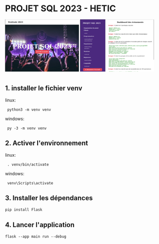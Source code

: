 # PROJET SQL 2023 - HETIC

<img src="./static/images/Home.png" width="48%"> <img src="./static/images/page.png" width="48%">

#


## 1. installer le fichier venv

linux:

```shell
 python3 -m venv venv
```

windows:

```shell
 py -3 -m venv venv
```

## 2. Activer l'environnement

linux:

```shell
 . venv/bin/activate
```

windows:

```shell
 venv\Scripts\activate
```

## 3. Installer les dépendances

```shell
pip install Flask
```

## 4. Lancer l'application

```shell
flask --app main run --debug
```
